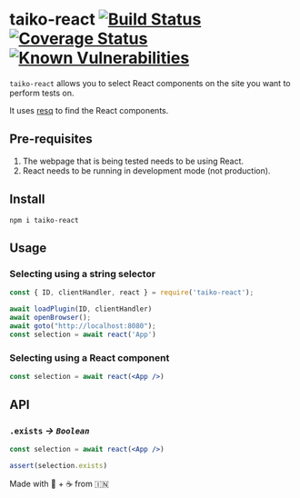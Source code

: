 # taiko-react [![Build Status](https://travis-ci.org/tkshnwesper/taiko-react.svg?branch=master)](https://travis-ci.org/tkshnwesper/taiko-react) [![Coverage Status](https://coveralls.io/repos/github/tkshnwesper/taiko-react/badge.svg?branch=master)](https://coveralls.io/github/tkshnwesper/taiko-react?branch=master) [![Known Vulnerabilities](https://snyk.io/test/github/tkshnwesper/taiko-react/badge.svg?targetFile=package.json)](https://snyk.io/test/github/tkshnwesper/taiko-react?targetFile=package.json)

`taiko-react` allows you to select React components on the site you want to perform tests on.

It uses [resq](https://github.com/baruchvlz/resq) to find the React components.

## Pre-requisites

1. The webpage that is being tested needs to be using React.
2. React needs to be running in development mode (not production).

## Install

```Shell
npm i taiko-react
```

## Usage

### Selecting using a **string** selector

```js
const { ID, clientHandler, react } = require('taiko-react');

await loadPlugin(ID, clientHandler)
await openBrowser();
await goto("http://localhost:8080");
const selection = await react('App')
```

### Selecting using a **React component**

```jsx
const selection = await react(<App />)
```

## API

### `.exists` _-> `Boolean`_

```jsx
const selection = await react(<App />)

assert(selection.exists)
```

Made with 💟 + ☕️ from 🇮🇳